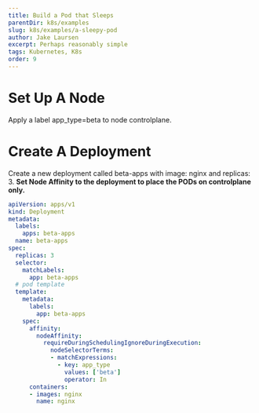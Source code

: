 ```yaml
---
title: Build a Pod that Sleeps
parentDir: k8s/examples
slug: k8s/examples/a-sleepy-pod
author: Jake Laursen
excerpt: Perhaps reasonably simple
tags: Kubernetes, K8s
order: 9
---
```


# Set Up A Node
Apply a label app_type=beta to node controlplane. 

# Create A Deployment
Create a new deployment called beta-apps with image: nginx and replicas: 3. 
**Set Node Affinity to the deployment to place the PODs on controlplane only.**  

```yaml
apiVersion: apps/v1
kind: Deployment
metadata:
  labels:
    apps: beta-apps
  name: beta-apps
spec:
  replicas: 3
  selector:
    matchLabels:
      app: beta-apps
  # pod template
  template:
    metadata:
      labels:
        app: beta-apps
    spec:
      affinity:
        nodeAffinity:
          requireDuringSchedulingIgnoreDuringExecution:
            nodeSelectorTerms:
            - matchExpressions:
              - key: app_type
                values: ['beta']
                operator: In
      containers:
      - images: nginx
        name: nginx
```